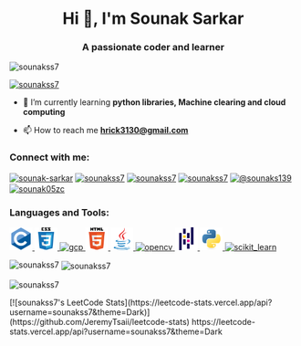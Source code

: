 <h1 align="center">Hi 👋, I'm Sounak Sarkar</h1>
<h3 align="center">A passionate coder and learner</h3>

<p align="left"> <img src="https://komarev.com/ghpvc/?username=sounakss7&label=Profile%20views&color=0e75b6&style=flat" alt="sounakss7" /> </p>

<p align="left"> <a href="https://github.com/ryo-ma/github-profile-trophy"><img src="https://github-profile-trophy.vercel.app/?username=sounakss7" alt="sounakss7" /></a> </p>

- 🌱 I’m currently learning **python libraries, Machine clearing and cloud computing**

- 📫 How to reach me **hrick3130@gmail.com**

<h3 align="left">Connect with me:</h3>
<p align="left">
<a href="https://linkedin.com/in/sounak-sarkar" target="blank"><img align="center" src="https://raw.githubusercontent.com/rahuldkjain/github-profile-readme-generator/master/src/images/icons/Social/linked-in-alt.svg" alt="sounak-sarkar" height="30" width="40" /></a>
<a href="https://kaggle.com/sounakss7" target="blank"><img align="center" src="https://raw.githubusercontent.com/rahuldkjain/github-profile-readme-generator/master/src/images/icons/Social/kaggle.svg" alt="sounakss7" height="30" width="40" /></a>
<a href="https://instagram.com/sounakss7" target="blank"><img align="center" src="https://raw.githubusercontent.com/rahuldkjain/github-profile-readme-generator/master/src/images/icons/Social/instagram.svg" alt="sounakss7" height="30" width="40" /></a>
<a href="https://www.leetcode.com/sounakss7" target="blank"><img align="center" src="https://raw.githubusercontent.com/rahuldkjain/github-profile-readme-generator/master/src/images/icons/Social/leet-code.svg" alt="sounakss7" height="30" width="40" /></a>
<a href="https://www.hackerearth.com/@sounaks139" target="blank"><img align="center" src="https://raw.githubusercontent.com/rahuldkjain/github-profile-readme-generator/master/src/images/icons/Social/hackerearth.svg" alt="@sounaks139" height="30" width="40" /></a>
<a href="https://auth.geeksforgeeks.org/user/sounak05zc" target="blank"><img align="center" src="https://raw.githubusercontent.com/rahuldkjain/github-profile-readme-generator/master/src/images/icons/Social/geeks-for-geeks.svg" alt="sounak05zc" height="30" width="40" /></a>
</p>

<h3 align="left">Languages and Tools:</h3>
<p align="left"> <a href="https://www.cprogramming.com/" target="_blank" rel="noreferrer"> <img src="https://raw.githubusercontent.com/devicons/devicon/master/icons/c/c-original.svg" alt="c" width="40" height="40"/> </a> <a href="https://www.w3schools.com/css/" target="_blank" rel="noreferrer"> <img src="https://raw.githubusercontent.com/devicons/devicon/master/icons/css3/css3-original-wordmark.svg" alt="css3" width="40" height="40"/> </a> <a href="https://cloud.google.com" target="_blank" rel="noreferrer"> <img src="https://www.vectorlogo.zone/logos/google_cloud/google_cloud-icon.svg" alt="gcp" width="40" height="40"/> </a> <a href="https://www.w3.org/html/" target="_blank" rel="noreferrer"> <img src="https://raw.githubusercontent.com/devicons/devicon/master/icons/html5/html5-original-wordmark.svg" alt="html5" width="40" height="40"/> </a> <a href="https://www.java.com" target="_blank" rel="noreferrer"> <img src="https://raw.githubusercontent.com/devicons/devicon/master/icons/java/java-original.svg" alt="java" width="40" height="40"/> </a> <a href="https://opencv.org/" target="_blank" rel="noreferrer"> <img src="https://www.vectorlogo.zone/logos/opencv/opencv-icon.svg" alt="opencv" width="40" height="40"/> </a> <a href="https://pandas.pydata.org/" target="_blank" rel="noreferrer"> <img src="https://raw.githubusercontent.com/devicons/devicon/2ae2a900d2f041da66e950e4d48052658d850630/icons/pandas/pandas-original.svg" alt="pandas" width="40" height="40"/> </a> <a href="https://www.python.org" target="_blank" rel="noreferrer"> <img src="https://raw.githubusercontent.com/devicons/devicon/master/icons/python/python-original.svg" alt="python" width="40" height="40"/> </a> <a href="https://scikit-learn.org/" target="_blank" rel="noreferrer"> <img src="https://upload.wikimedia.org/wikipedia/commons/0/05/Scikit_learn_logo_small.svg" alt="scikit_learn" width="40" height="40"/> </a> </p>

<p><img align="left" src="https://github-readme-stats.vercel.app/api/top-langs?username=sounakss7&show_icons=true&locale=en&layout=compact" alt="sounakss7" /></p>

<p>&nbsp;<img align="center" src="https://github-readme-stats.vercel.app/api?username=sounakss7&show_icons=true&locale=en" alt="sounakss7" /></p>

<p><img align="center" src="https://github-readme-streak-stats.herokuapp.com/?user=sounakss7&" alt="sounakss7" /></p>
[![sounakss7's LeetCode Stats](https://leetcode-stats.vercel.app/api?username=sounakss7&theme=Dark)](https://github.com/JeremyTsaii/leetcode-stats)
https://leetcode-stats.vercel.app/api?username=sounakss7&theme=Dark




